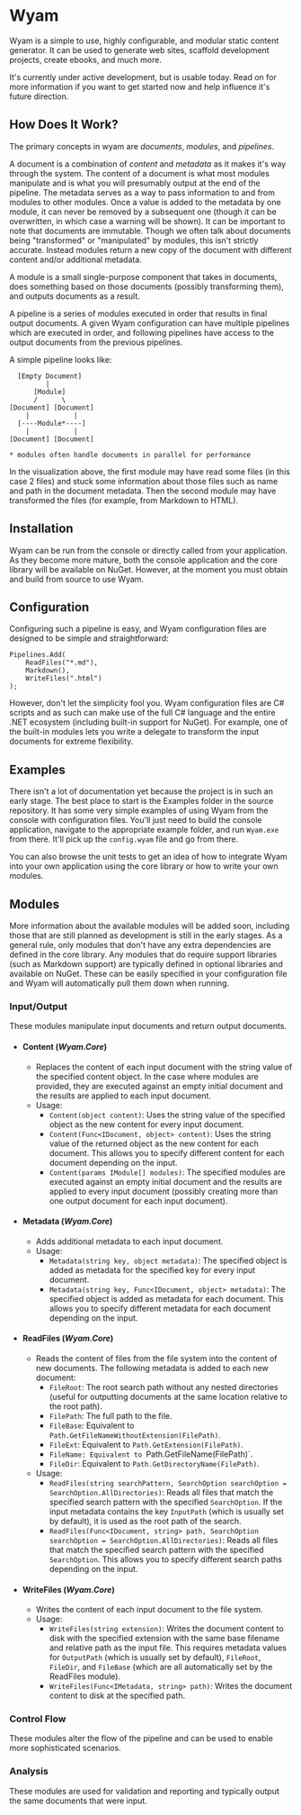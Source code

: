 # Wyam
Wyam is a simple to use, highly configurable, and modular static content generator. It can be used to generate web sites, scaffold development projects, create ebooks, and much more.

It's currently under active development, but is usable today. Read on for more information if you want to get started now and help influence it's future direction.

## How Does It Work?
The primary concepts in wyam are *documents*, *modules*, and *pipelines*. 

A document is a combination of *content* and *metadata* as it makes it's way through the system. The content of a document is what most modules manipulate and is what you will presumably output at the end of the pipeline. The metadata serves as a way to pass information to and from modules to other modules. Once a value is added to the metadata by one module, it can never be removed by a subsequent one (though it can be overwritten, in which case a warning will be shown). It can be important to note that documents are immutable. Though we often talk about documents being "transformed" or "manipulated" by modules, this isn't strictly accurate. Instead modules return a new copy of the document with different content and/or additional metadata.

A module is a small single-purpose component that takes in documents, does something based on those documents (possibly transforming them), and outputs documents as a result.

A pipeline is a series of modules executed in order that results in final output documents. A given Wyam configuration can have multiple pipelines which are executed in order, and following pipelines have access to the output documents from the previous pipelines.

A simple pipeline looks like:
```
  [Empty Document]
         |
      [Module]
	  /      \
[Document] [Document]
    |           |
  [----Module*----]
    |           |
[Document] [Document]

* modules often handle documents in parallel for performance
```

In the visualization above, the first module may have read some files (in this case 2 files) and stuck some information about those files such as name and path in the document metadata. Then the second module may have transformed the files (for example, from Markdown to HTML).

## Installation

Wyam can be run from the console or directly called from your application. As they become more mature, both the console application and the core library will be available on NuGet. However, at the moment you must obtain and build from source to use Wyam. 

## Configuration

Configuring such a pipeline is easy, and Wyam configuration files are designed to be simple and straightforward:
```
Pipelines.Add(
	ReadFiles("*.md"),
	Markdown(),
	WriteFiles(".html")
);
```

However, don't let the simplicity fool you. Wyam configuration files are C# scripts and as such can make use of the full C# language and the entire .NET ecosystem (including built-in support for NuGet). For example, one of the built-in modules lets you write a delegate to transform the input documents for extreme flexibility.

## Examples

There isn't a lot of documentation yet because the project is in such an early stage. The best place to start is the Examples folder in the source repository. It has some very simple examples of using Wyam from the console with configuration files. You'll just need to build the console application, navigate to the appropriate example folder, and run `Wyam.exe` from there. It'll pick up the `config.wyam` file and go from there.

You can also browse the unit tests to get an idea of how to integrate Wyam into your own application using the core library or how to write your own modules.

## Modules

More information about the available modules will be added soon, including those that are still planned as development is still in the early stages. As a general rule, only modules that don't have any extra dependencies are defined in the core library. Any modules that do require support libraries (such as Markdown support) are typically defined in optional libraries and available on NuGet. These can be easily specified in your configuration file and Wyam will automatically pull them down when running.

### Input/Output
These modules manipulate input documents and return output documents.

- #### Content (*Wyam.Core*)
  - Replaces the content of each input document with the string value of the specified content object. In the case where modules are provided, they are executed against an empty initial document and the results are applied to each input document.
  - Usage:
    - `Content(object content)`: Uses the string value of the specified object as the new content for every input document.
    - `Content(Func<IDocument, object> content)`: Uses the string value of the returned object as the new content for each document. This allows you to specify different content for each document depending on the input.
    - `Content(params IModule[] modules)`: The specified modules are executed against an empty initial document and the results are applied to every input document (possibly creating more than one output document for each input document).
    
- #### Metadata (*Wyam.Core*)
  - Adds additional metadata to each input document.
  - Usage:
    - `Metadata(string key, object metadata)`: The specified object is added as metadata for the specified key for every input document.
    - `Metadata(string key, Func<IDocument, object> metadata)`: The specified object is added as metadata for each document. This allows you to specify different metadata for each document depending on the input.
    
- #### ReadFiles (*Wyam.Core*)
  - Reads the content of files from the file system into the content of new documents. The following metadata is added to each new document:
    - `FileRoot`: The root search path without any nested directories (useful for outputting documents at the same location relative to the root path).
    - `FilePath`: The full path to the file.
    - `FileBase`: Equivalent to `Path.GetFileNameWithoutExtension(FilePath)`.
    - `FileExt`: Equivalent to `Path.GetExtension(FilePath)`.
    - `FileName: Equivalent to `Path.GetFileName(FilePath)`.
    - `FileDir`: Equivalent to `Path.GetDirectoryName(FilePath)`.
  - Usage:
    - `ReadFiles(string searchPattern, SearchOption searchOption = SearchOption.AllDirectories)`: Reads all files that match the specified search pattern with the specified `SearchOption`. If the input metadata contains the key `InputPath` (which is usually set by default), it is used as the root path of the search.
    - `ReadFiles(Func<IDocument, string> path, SearchOption searchOption = SearchOption.AllDirectories)`: Reads all files that match the specified search pattern with the specified `SearchOption`. This allows you to specify different search paths depending on the input.

- #### WriteFiles (*Wyam.Core*)
  - Writes the content of each input document to the file system.
  - Usage:
    - `WriteFiles(string extension)`: Writes the document content to disk with the specified extension with the same base filename and relative path as the input file. This requires metadata values for `OutputPath` (which is usually set by default), `FileRoot`, `FileDir`, and `FileBase` (which are all automatically set by the ReadFiles module).
    - `WriteFiles(Func<IMetadata, string> path)`: Writes the document content to disk at the specified path.

### Control Flow
These modules alter the flow of the pipeline and can be used to enable more sophisticated scenarios.

### Analysis
These modules are used for validation and reporting and typically output the same documents that were input.
